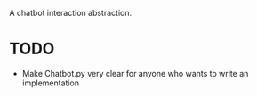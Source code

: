 A chatbot interaction abstraction.

# TODO
- Make Chatbot.py very clear for anyone who wants to write an implementation
